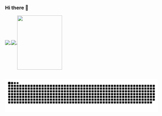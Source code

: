 ### Hi there 👋

<div>
  <a href="https://github.com/MariaEduardaPires">
  <img height="180em"   align="center" src="https://github-readme-stats.vercel.app/api?username=MariaEduardaPires&show_icons=true&theme=react&include_all_commits=true&count_private=true"/>
  <img height="180em"  align="center" src="https://github-readme-stats.vercel.app/api/top-langs/?username=ELLEN2121&layout=compact&langs_count=7&theme=react" />

  <img align="center" width="148" height="180" src="https://media1.tenor.com/images/68e8337fb4eb7e40645d832c64762a8b/tenor.gif?itemid=19443613">
</div>
 <br>
</div>
 
  ![Snake animation](https://github.com/ellen2121/ellen2121/blob/output/github-contribution-grid-snake.svg)

</div>

<!--
**MariaEduardaPires/MariaEduardaPires** is a ✨ _special_ ✨ repository because its `README.md` (this file) appears on your GitHub profile.

Here are some ideas to get you started:

- 🔭 I’m currently working on ...
- 🌱 I’m currently learning ...
- 👯 I’m looking to collaborate on ...
- 🤔 I’m looking for help with ...
- 💬 Ask me about ...
- 📫 How to reach me: ...
- 😄 Pronouns: ...
- ⚡ Fun fact: ...
-->
